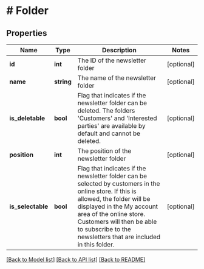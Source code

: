 # # Folder

## Properties

Name | Type | Description | Notes
------------ | ------------- | ------------- | -------------
**id** | **int** | The ID of the newsletter folder | [optional] 
**name** | **string** | The name of the newsletter folder | [optional] 
**is_deletable** | **bool** | Flag that indicates if the newsletter folder can be deleted. The folders &#39;Customers&#39; and &#39;Interested parties&#39; are available by default and cannot be deleted. | [optional] 
**position** | **int** | The position of the newsletter folder | [optional] 
**is_selectable** | **bool** | Flag that indicates if the newsletter folder can be selected by customers in the online store. If this is allowed, the folder will be displayed in the My account area of the online store. Customers will then be able to subscribe to the newsletters that are included in this folder. | [optional] 

[[Back to Model list]](../../README.md#documentation-for-models) [[Back to API list]](../../README.md#documentation-for-api-endpoints) [[Back to README]](../../README.md)


